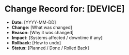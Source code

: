 # Change Record for: [DEVICE]

- **Date:** [YYYY-MM-DD]  
- **Change:** [What was changed]  
- **Reason:** [Why it was changed]  
- **Impact:** [Systems affected / downtime if any]  
- **Rollback:** [How to undo]  
- **Status:** [Planned / Done / Rolled Back]  